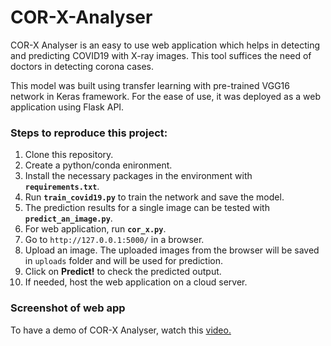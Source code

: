 # COR-X-Analyser

COR-X Analyser is an easy to use web application which helps in detecting and predicting COVID19 with X-ray images. This tool suffices the need of doctors in detecting corona cases.

This model was built using transfer learning with pre-trained VGG16 network in Keras framework. For the ease of use, it was deployed as a web application using Flask API.

### <strong>Steps to reproduce this project:</strong>

1. Clone this repository.
2. Create a python/conda enironment.
3. Install the necessary packages in the environment with **`requirements.txt`**.
4. Run **`train_covid19.py`** to train the network and save the model.
5. The prediction results for a single image can be tested with **`predict_an_image.py`**.
6. For web application, run **`cor_x.py`**.
7. Go to `http://127.0.0.1:5000/` in a browser.
8. Upload an image. The uploaded images from the browser will be saved in `uploads` folder and will be used for prediction.
9. Click on **Predict!** to check the predicted output.
10. If needed, host the web application on a cloud server.

### Screenshot of web app

To have a demo of COR-X Analyser, watch this [video.](https://www.youtube.com/watch?v=u-bw8SZFfLs "COR X Analyser")
